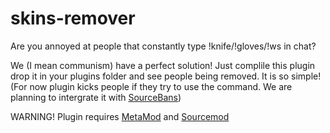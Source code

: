 # skins-remover

Are you annoyed at people that constantly type !knife/!gloves/!ws in chat?

We (I mean communism) have a perfect solution! Just complile this plugin drop it in your plugins folder and see people being removed. It is so simple! (For now plugin kicks people if they try to use the command. We are planning to intergrate it with [SourceBans](https://github.com/sbpp/sourcebans-pp))

WARNING! Plugin requires [MetaMod](https://github.com/alliedmodders/metamod-source) and [Sourcemod](https://github.com/alliedmodders/sourcemod)
